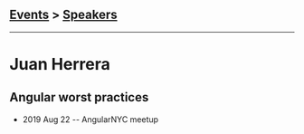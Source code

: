 ## [Events](../README.md) > [Speakers](../speakers.md)
---

# Juan Herrera

## Angular worst practices
- 2019 Aug 22 -- AngularNYC meetup    
